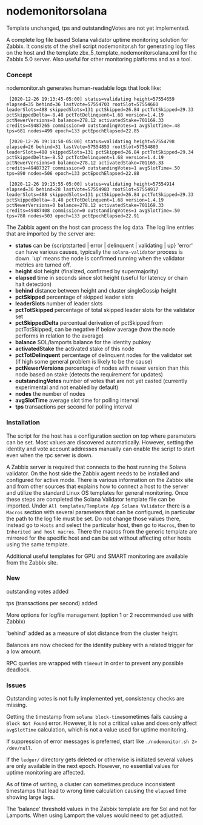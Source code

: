 # nodemonitorsolana

Template unchanged, tps and outstandingVotes are not yet implemented.

A complete log file based Solana validator uptime monitoring solution for Zabbix. It consists of the shell script nodemonitor.sh for generating log files on the host and the template zbx_5_template_nodemonitorsolana.xml for the Zabbix 5.0 server. Also useful for other monitoring platforms and as a tool.

### Concept

nodemonitor.sh generates human-readable logs that look like:

`
[2020-12-26 19:13:45-05:00] status=validating height=57554659 elapsed=35 behind=36 lastVote=57554703 rootSlot=57554660 leaderSlots=488 skippedSlots=131 pctSkipped=26.84 pctTotSkipped=29.33 pctSkippedDelta=-8.48 pctTotDelinquent=1.68 version=1.4.19 pctNewerVersions=0 balance=278.12 activatedStake=701169.33 credits=49487265 commission=0 outstandingVotes=1 avgSlotTime=.48 tps=681 nodes=499 epoch=133 pctEpochElapsed=22.85`
 
`
[2020-12-26 19:14:50-05:00] status=validating height=57554798 elapsed=26 behind=31 lastVote=57554853 rootSlot=57554803 leaderSlots=488 skippedSlots=131 pctSkipped=26.84 pctTotSkipped=29.34 pctSkippedDelta=-8.52 pctTotDelinquent=1.68 version=1.4.19 pctNewerVersions=0 balance=278.12 activatedStake=701169.33 credits=49487327 commission=0 outstandingVotes=1 avgSlotTime=.50 tps=890 nodes=506 epoch=133 pctEpochElapsed=22.88`
 
`
[2020-12-26 19:15:55-05:00] status=validating height=57554914 elapsed=36 behind=28 lastVote=57554983 rootSlot=57554917 leaderSlots=488 skippedSlots=131 pctSkipped=26.84 pctTotSkipped=29.33 pctSkippedDelta=-8.48 pctTotDelinquent=1.68 version=1.4.19 pctNewerVersions=0 balance=278.12 activatedStake=701169.33 credits=49487408 commission=0 outstandingVotes=1 avgSlotTime=.50 tps=788 nodes=503 epoch=133 pctEpochElapsed=22.91`

The Zabbix agent on the host can process the log data. The log line entries that are imported by the server are:

* **status** can be {scriptstarted | error | delinquent | validating | up} 'error' can have various causes, typically the `solana-validator` process is down. 'up' means the node is confirmed running when the validator metrics are turned off.
* **height** slot height (finalized, confirmed by supermajority)
* **elapsed** time in seconds since slot height (useful for latency or chain halt detection)
* **behind** distance between height and cluster singleGossip height
* **pctSkipped** percentage of skipped leader slots
* **leaderSlots** number of leader slots
* **pctTotSkipped** percentage of total skipped leader slots for the validator set 
* **pctSkippedDelta** percentual derivation of pctSkipped from pctTotSkipped, can be negative if below average (how the node performs in relation to the average)
* **balance** SOL/lamports balance for the identity pubkey
* **activatedStake** the activated stake of this node
* **pctTotDelinquent** percentage of delinquent nodes for the validator set (if high some general problem is likely to be the cause)
* **pctNewerVersions** percentage of nodes with newer version than this node based on stake (detects the requirement for updates)
* **outstandingVotes** number of votes that are not yet casted (currently experimental and not enabled by default)
* **nodes** the number of nodes
* **avgSlotTime** average slot time for polling interval
* **tps** transactions per second for polling interval

### Installation

The script for the host has a configuration section on top where parameters can be set. Most values are discovered automatically. However, setting the identity and vote account addresses manually can enable the script to start even when the rpc server is down.

A Zabbix server is required that connects to the host running the Solana validator. On the host side the Zabbix agent needs to be installed and configured for active mode. There is various information on the Zabbix site and from other sources that explains how to connect a host to the server and utilize the standard Linux OS templates for general monitoring. Once these steps are completed the Solana Validator template file can be imported. Under `All templates/Template App Solana Validator` there is a `Macros` section with several parameters that can be configured, in particular the path to the log file must be set. Do not change those values there, instead go to `Hosts` and select the particular host, then go to `Macros`, then to `Inherited and host macros`. There the macros from the generic template are mirrored for the specific host and can be set without affecting other hosts using the same template.

Additional useful templates for GPU and SMART monitoring are available from the Zabbix site.

### New

outstanding votes added

tps (transactions per second) added

More options for logfile management (option 1 or 2 recommended use with Zabbix)

'behind' added as a measure of slot distance from the cluster height.

Balances are now checked for the identity pubkey with a related trigger for a low amount.

RPC queries are wrapped with `timeout` in order to prevent any possible deadlock.

### Issues

Outstanding votes is not fully implemented yet, consistency checks are missing.

Getting the timestamp from `solana block-time`sometimes fails causing a `Block Not Found` error. However, it is not a critical value and does only affect `avgSlotTime` calculation, which is not a value used for uptime monitoring.

If suppression of error messages is preferred, start like `./nodemonitor.sh 2> /dev/null`.

If the `ledger/` directory gets deleted or otherwise is initiated several values are only available in the next epoch. However, no essential values for uptime monitoring are affected.

As of time of writing, a cluster can sometimes produce inconsistent timestamps that lead to wrong time calculation causing the `elapsed` time showing large lags.

The 'balance' threshold values in the Zabbix template are for Sol and not for Lamports. When using Lamport the values would need to get adjusted.
